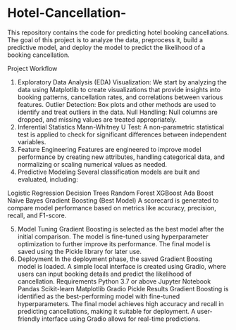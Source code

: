 # Hotel-Cancellation-
This repository contains the code for predicting hotel booking cancellations. The goal of this project is to analyze the data, preprocess it, build a predictive model, and deploy the model to predict the likelihood of a booking cancellation.

Project Workflow
1. Exploratory Data Analysis (EDA)
Visualization: We start by analyzing the data using Matplotlib to create visualizations that provide insights into booking patterns, cancellation rates, and correlations between various features.
Outlier Detection: Box plots and other methods are used to identify and treat outliers in the data.
Null Handling: Null columns are dropped, and missing values are treated appropriately.
2. Inferential Statistics
Mann-Whitney U Test: A non-parametric statistical test is applied to check for significant differences between independent variables.
3. Feature Engineering
Features are engineered to improve model performance by creating new attributes, handling categorical data, and normalizing or scaling numerical values as needed.
4. Predictive Modeling
Several classification models are built and evaluated, including:

Logistic Regression
Decision Trees
Random Forest
XGBoost
Ada Boost
Naive Bayes
Gradient Boosting (Best Model)
A scorecard is generated to compare model performance based on metrics like accuracy, precision, recall, and F1-score.

5. Model Tuning
Gradient Boosting is selected as the best model after the initial comparison.
The model is fine-tuned using hyperparameter optimization to further improve its performance.
The final model is saved using the Pickle library for later use.
6. Deployment
In the deployment phase, the saved Gradient Boosting model is loaded.
A simple local interface is created using Gradio, where users can input booking details and predict the likelihood of cancellation.
Requirements
Python 3.7 or above
Jupyter Notebook
Pandas
Scikit-learn
Matplotlib
Gradio
Pickle
Results
Gradient Boosting is identified as the best-performing model with fine-tuned hyperparameters.
The final model achieves high accuracy and recall in predicting cancellations, making it suitable for deployment.
A user-friendly interface using Gradio allows for real-time predictions.
